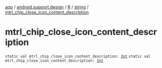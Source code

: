 [app](../../../index.md) / [android.support.design](../../index.md) / [R](../index.md) / [string](index.md) / [mtrl_chip_close_icon_content_description](./mtrl_chip_close_icon_content_description.md)

# mtrl_chip_close_icon_content_description

`static val mtrl_chip_close_icon_content_description: `[`Int`](https://kotlinlang.org/api/latest/jvm/stdlib/kotlin/-int/index.html)
`static val mtrl_chip_close_icon_content_description: `[`Int`](https://kotlinlang.org/api/latest/jvm/stdlib/kotlin/-int/index.html)
